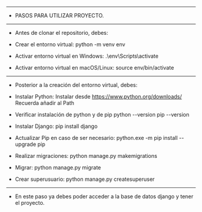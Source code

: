 ________________________________________
* PASOS PARA UTILIZAR PROYECTO.
________________________________________
- Antes de clonar el repositorio, debes:

* Crear el entorno virtual:
python -m venv env

* Activar entorno virtual en Windows:
.\env\Scripts\activate

* Activar entorno virtual en macOS/Linux:
source env/bin/activate

________________________________________
- Posterior a la creación del entorno virtual, debes:

* Instalar Python:
Instalar desde https://www.python.org/downloads/
Recuerda añadir al Path

* Verificar instalación de python y de pip
python --version
pip --version

* Instalar Django:
pip install django

* Actualizar Pip en caso de ser necesario:
python.exe -m pip install --upgrade pip

* Realizar migraciones:
python manage.py makemigrations

* Migrar:
python manage.py migrate

* Crear superusuario:
python manage.py createsuperuser
________________________________________
- En este paso ya debes poder acceder a la base de datos django y tener el proyecto.

